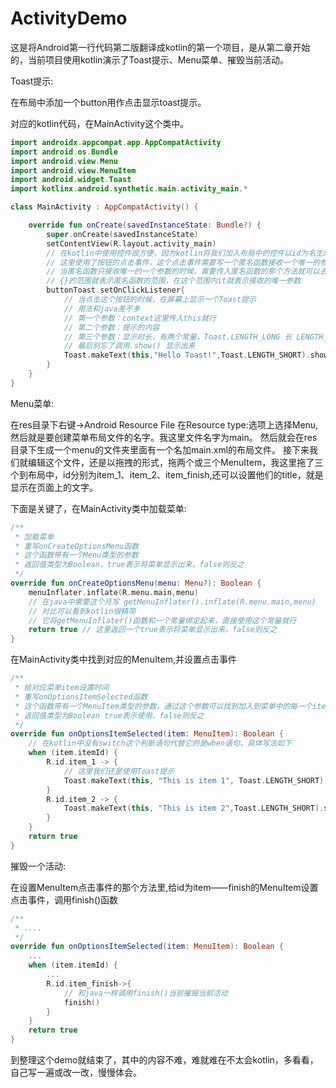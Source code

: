 # ActivityDemo

这是将Android第一行代码第二版翻译成kotlin的第一个项目，是从第二章开始的，当前项目使用kotlin演示了Toast提示、Menu菜单、摧毁当前活动。

Toast提示:

在布局中添加一个button用作点击显示toast提示。

对应的kotlin代码，在MainActivity这个类中。
```kotlin
import androidx.appcompat.app.AppCompatActivity
import android.os.Bundle
import android.view.Menu
import android.view.MenuItem
import android.widget.Toast
import kotlinx.android.synthetic.main.activity_main.*

class MainActivity : AppCompatActivity() {

    override fun onCreate(savedInstanceState: Bundle?) {
        super.onCreate(savedInstanceState)
        setContentView(R.layout.activity_main)
        // 在kotlin中使用控件很方便，因为kotlin将我们加入布局中的控件以id为名生成了全局常量
        // 这里使用了按钮的点击事件，这个点击事件需要写一个匿名函数接收一个唯一的参数view:View
        // 当匿名函数只接收唯一的一个参数的时候，需要传入匿名函数的那个方法就可以去掉()变为{}
        // {}的范围就表示匿名函数的范围，在这个范围内it就表示接收的唯一参数
        buttonToast.setOnClickListener{
            // 当点击这个按钮的时候，在屏幕上显示一个Toast提示
            // 用法和java差不多
            // 第一个参数：context这里传入this就行
            // 第二个参数：提示的内容
            // 第三个参数：显示时长，有两个常量，Toast.LENGTH_LONG 长 LENGTH_SHORT 短
            // 最后别忘了调用.show() 显示出来
            Toast.makeText(this,"Hello Toast!",Toast.LENGTH_SHORT).show()
        }
    }
}
```

Menu菜单:

在res目录下右键->Android Resource File 在Resource type:选项上选择Menu,然后就是要创建菜单布局文件的名字。我这里文件名字为main。
然后就会在res目录下生成一个menu的文件夹里面有一个名加main.xml的布局文件。
接下来我们就编辑这个文件，还是以拖拽的形式，拖两个或三个MenuItem，我这里拖了三个到布局中，id分别为item_1、item_2、item_finish,还可以设置他们的title，就是显示在页面上的文字。

下面是关键了，在MainActivity类中加载菜单:
```kotlin
/**
 * 加载菜单
 * 重写onCreateOptionsMenu函数
 * 这个函数带有一个Menu类型的参数
 * 返回值类型为Boolean，true表示将菜单显示出来，false则反之
 */
override fun onCreateOptionsMenu(menu: Menu?): Boolean {
    menuInflater.inflate(R.menu.main,menu)
    // 在java中需要这个月写 getMenuInflater().inflate(R.menu.main,menu)
    // 对比可以看到kotlin很精简
    // 它将getMenuInflater()函数和一个常量绑定起来，直接使用这个常量就行
    return true // 这里返回一个true表示将菜单显示出来，false则反之
}
```

在MainActivity类中找到对应的MenuItem,并设置点击事件
```kotlin
/**
 * 给对应菜单item设置时间
 * 重写onOptionsItemSelected函数
 * 这个函数带有一个MenuItem类型的参数，通过这个参数可以找到加入到菜单中的每一个item
 * 返回值类型为Boolean true表示使用，false则反之
 */
override fun onOptionsItemSelected(item: MenuItem): Boolean {
    // 在kotlin中没有switch这个判断语句代替它的是when语句，具体写法如下
    when (item.itemId) {
        R.id.item_1 -> {
            // 这里我们还是使用Toast提示
            Toast.makeText(this, "This is item 1", Toast.LENGTH_SHORT).show()
        }
        R.id.item_2 -> {
            Toast.makeText(this, "This is item 2",Toast.LENGTH_SHORT).show()
        }
    }
    return true
}
```

摧毁一个活动:

在设置MenuItem点击事件的那个方法里,给id为item——finish的MenuItem设置点击事件，调用finish()函数
```kotlin
/**
 * ....
 */
override fun onOptionsItemSelected(item: MenuItem): Boolean {
    ...
    when (item.itemId) {
        ...
        R.id.item_finish->{
            // 和java一样调用finish()当前摧毁当前活动
            finish()
        }
    }
    return true
}
```

到整理这个demo就结束了，其中的内容不难，难就难在不太会kotlin，多看看，自己写一遍或改一改，慢慢体会。